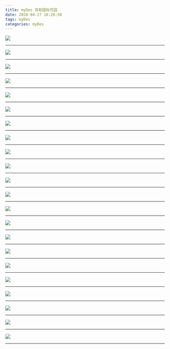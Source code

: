```yaml
---
title: myDes 百和国际花园
date: 2020-04-27 16:26:58
tags: myDes
categories: myDes
---
```



![](./baiHe_001.jpg)

***


![](./baiHe_002.jpg)

***


![](./baiHe_003.jpg)

***


![](./baiHe_004.jpg)

***


![](./baiHe_005.jpg)

***


![](./baiHe_006.jpg)

***


![](./baiHe_007.jpg)

***


![](./baiHe_008.jpg)

***


![](./baiHe_009.jpg)

***


![](./baiHe_010.jpg)

***


![](./baiHe_011.jpg)

***


![](./baiHe_012.jpg)

***


![](./baiHe_013.jpg)

***


![](./baiHe_014.jpg)

***


![](./baiHe_015.jpg)

***


![](./baiHe_016.jpg)

***


![](./baiHe_017.jpg)

***


![](./baiHe_018.jpg)

***


![](./baiHe_019.jpg)

***


![](./baiHe_020.jpg)

***


![](./baiHe_021.jpg)

***


![](./baiHe_022.jpg)

***

